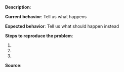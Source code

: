 **Description**:

**Current behavior**: Tell us what happens

**Expected behavior**: Tell us what should happen instead

**Steps to reproduce the problem**:

1. 
2. 
3. 

**Source:**
